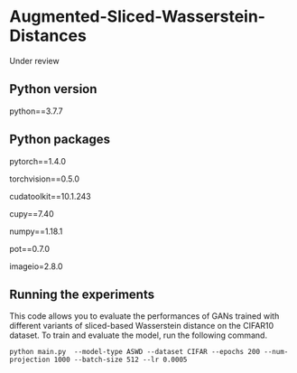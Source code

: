# Augmented-Sliced-Wasserstein-Distances
Under review
## Python version

python==3.7.7

## Python packages
pytorch==1.4.0 

torchvision==0.5.0

cudatoolkit==10.1.243

cupy==7.40

numpy==1.18.1

pot==0.7.0

imageio=2.8.0

## Running the experiments
This code allows you to evaluate the performances of GANs trained with different variants of sliced-based Wasserstein distance on the CIFAR10 dataset. To train and evaluate the model, run the following command.

```
python main.py  --model-type ASWD --dataset CIFAR --epochs 200 --num-projection 1000 --batch-size 512 --lr 0.0005
```
